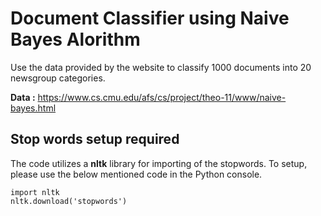 # Document Classifier using Naive Bayes Alorithm
Use the data provided by the website to classify 1000 documents into 20 newsgroup categories.

**Data :**
https://www.cs.cmu.edu/afs/cs/project/theo-11/www/naive-bayes.html

## Stop words setup required
The code utilizes a **nltk** library for importing of the stopwords.
To setup, please use the below mentioned code in the Python console.
```
import nltk
nltk.download('stopwords')
```

